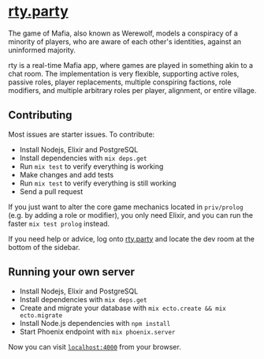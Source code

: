 # [rty.party](https://rty.party)

The game of Mafia, also known as Werewolf, models a conspiracy of a
minority of players, who are aware of each other's identities, against an
uninformed majority.

rty is a real-time Mafia app, where games are played in something akin to a chat
room. The implementation is very flexible, supporting active roles, passive roles,
player replacements, multiple conspiring factions, role modifiers, and multiple
arbitrary roles per player, alignment, or entire village.

## Contributing

Most issues are starter issues. To contribute:

  * Install Nodejs, Elixir and PostgreSQL
  * Install dependencies with `mix deps.get`
  * Run `mix test` to verify everything is working
  * Make changes and add tests
  * Run `mix test` to verify everything is still working
  * Send a pull request

If you just want to alter the core game mechanics located in `priv/prolog`
(e.g. by adding a role or modifier),
you only need Elixir, and you can run the faster `mix test prolog` instead.

If you need help or advice, log onto [rty.party](https://rty.party) and locate
the dev room at the bottom of the sidebar.

## Running your own server

  * Install Nodejs, Elixir and PostgreSQL
  * Install dependencies with `mix deps.get`
  * Create and migrate your database with `mix ecto.create && mix ecto.migrate`
  * Install Node.js dependencies with `npm install`
  * Start Phoenix endpoint with `mix phoenix.server`

Now you can visit [`localhost:4000`](http://localhost:4000) from your browser.
